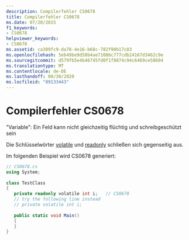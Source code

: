 ```yaml
---
description: Compilerfehler CS0678
title: Compilerfehler CS0678
ms.date: 07/20/2015
f1_keywords:
- CS0678
helpviewer_keywords:
- CS0678
ms.assetid: ca389fc9-da78-4e16-b68c-782f90b17c83
ms.openlocfilehash: 5eb49be9d50b4ae71086c777cdb24167d3462c9e
ms.sourcegitcommit: d579fb5e4b46745fd0f1f8874c94c6469ce58604
ms.translationtype: MT
ms.contentlocale: de-DE
ms.lasthandoff: 08/30/2020
ms.locfileid: "89133443"
---
```

# <a name="compiler-error-cs0678"></a>Compilerfehler CS0678
"Variable": Ein Feld kann nicht gleichzeitig flüchtig und schreibgeschützt sein  
  
 Die Schlüsselwörter [volatile](../language-reference/keywords/volatile.md) und [readonly](../language-reference/keywords/readonly.md) schließen sich gegenseitig aus.  
  
 Im folgenden Beispiel wird CS0678 generiert:  
  
```csharp  
// CS0678.cs  
using System;  
  
class TestClass  
{  
   private readonly volatile int i;   // CS0678  
   // try the following line instead  
   // private volatile int i;  
  
   public static void Main()  
   {  
   }  
}  
```
